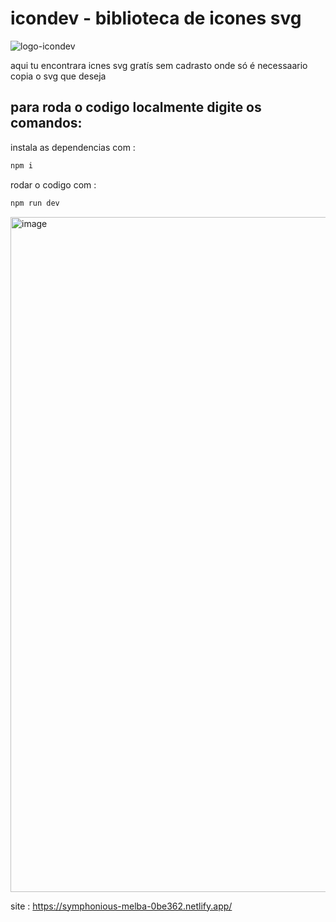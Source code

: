 # icondev - biblioteca de icones svg
![logo-icondev](https://github.com/user-attachments/assets/84a63978-d6e6-40f6-a209-8434887b51ad)


aqui tu encontrara icnes svg  gratís sem cadrasto onde só é necessaario copia o svg  que deseja 


## para roda o codigo localmente digite os comandos:

instala as dependencias com :

```bash
npm i

```
rodar o codigo com :
```bash
npm run dev

```


<img width="1920" height="1080" alt="image" src="https://github.com/user-attachments/assets/a13e013c-aacb-41b7-ade7-0d563ef290ef" />



site : <link>https://symphonious-melba-0be362.netlify.app/</link>
